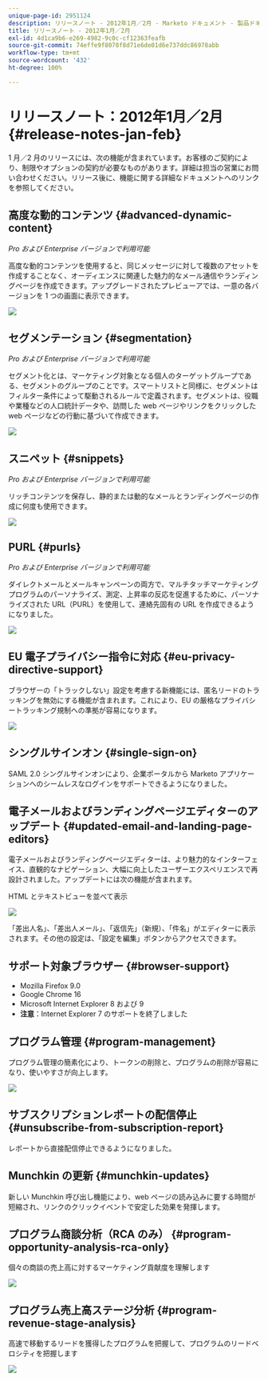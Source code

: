 ```yaml
---
unique-page-id: 2951124
description: リリースノート - 2012年1月／2月 - Marketo ドキュメント - 製品ドキュメント
title: リリースノート - 2012年1月／2月
exl-id: 4d1ca9b6-e269-4982-9c0c-cf12363feafb
source-git-commit: 74effe9f8078f8d71e6de01d6e737ddc86978abb
workflow-type: tm+mt
source-wordcount: '432'
ht-degree: 100%

---
```


# リリースノート：2012年1月／2月 {#release-notes-jan-feb}

1 月／2 月のリリースには、次の機能が含まれています。お客様のご契約により、制限やオプションの契約が必要なものがあります。詳細は担当の営業にお問い合わせください。リリース後に、機能に関する詳細なドキュメントへのリンクを参照してください。

## 高度な動的コンテンツ {#advanced-dynamic-content}

_Pro および Enterprise バージョンで利用可能_

高度な動的コンテンツを使用すると、同じメッセージに対して複数のアセットを作成することなく、オーディエンスに関連した魅力的なメール通信やランディングページを作成できます。アップグレードされたプレビューアでは、一意の各バージョンを 1 つの画面に表示できます。

![](assets/image2014-9-23-9-3a50-3a27.png)

## セグメンテーション  {#segmentation}

_Pro および Enterprise バージョンで利用可能_

セグメント化とは、マーケティング対象となる個人のターゲットグループである、セグメントのグループのことです。スマートリストと同様に、セグメントはフィルター条件によって駆動されるルールで定義されます。セグメントは、役職や業種などの人口統計データや、訪問した web ページやリンクをクリックした web ページなどの行動に基づいて作成できます。

![](assets/image2014-9-23-9-3a50-3a42.png)

## スニペット {#snippets}

_Pro および Enterprise バージョンで利用可能_

リッチコンテンツを保存し、静的または動的なメールとランディングページの作成に何度も使用できます。

![](assets/image2014-9-23-9-3a50-3a58.png)

## PURL {#purls}

_Pro および Enterprise バージョンで利用可能_

ダイレクトメールとメールキャンペーンの両方で、マルチタッチマーケティングプログラムのパーソナライズ、測定、上昇率の反応を促進するために、パーソナライズされた URL（PURL）を使用して、連絡先固有の URL を作成できるようになりました。

![](assets/image2014-9-23-9-3a51-3a11.png)

## EU 電子プライバシー指令に対応 {#eu-privacy-directive-support}

ブラウザーの「トラックしない」設定を考慮する新機能には、匿名リードのトラッキングを無効にする機能が含まれます。これにより、EU の厳格なプライバシートラッキング規制への準拠が容易になります。

![](assets/image2014-9-23-9-3a51-3a32.png)

## シングルサインオン {#single-sign-on}

SAML 2.0 シングルサインオンにより、企業ポータルから Marketo アプリケーションへのシームレスなログインをサポートできるようになりました。

## 電子メールおよびランディングページエディターのアップデート {#updated-email-and-landing-page-editors}

電子メールおよびランディングページエディターは、より魅力的なインターフェイス、直観的なナビゲーション、大幅に向上したユーザーエクスペリエンスで再設計されました。アップデートには次の機能が含まれます。

HTML とテキストビューを並べて表示

![](assets/image2014-9-23-9-3a51-3a54.png)

「差出人名」、「差出人メール」、「返信先」（新規）、「件名」がエディターに表示されます。その他の設定は、「設定を編集」ボタンからアクセスできます。

## サポート対象ブラウザー {#browser-support}

* Mozilla Firefox 9.0
* Google Chrome 16
* Microsoft Internet Explorer 8 および 9
* **注意**：Internet Explorer 7 のサポートを終了しました

## プログラム管理 {#program-management}

プログラム管理の簡素化により、トークンの削除と、プログラムの削除が容易になり、使いやすさが向上します。

![](assets/image2014-9-23-9-3a52-3a11.png)

## サブスクリプションレポートの配信停止 {#unsubscribe-from-subscription-report}

レポートから直接配信停止できるようになりました。

## Munchkin の更新 {#munchkin-updates}

新しい Munchkin 呼び出し機能により、web ページの読み込みに要する時間が短縮され、リンクのクリックイベントで安定した効果を発揮します。

## プログラム商談分析（RCA のみ） {#program-opportunity-analysis-rca-only}

個々の商談の売上高に対するマーケティング貢献度を理解します

![](assets/image2014-9-23-9-3a52-3a30.png)

## プログラム売上高ステージ分析 {#program-revenue-stage-analysis}

高速で移動するリードを獲得したプログラムを把握して、プログラムのリードベロシティを把握します

![](assets/image2014-9-23-9-3a52-3a47.png)
